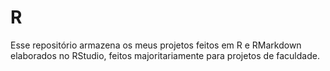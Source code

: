 # R

Esse repositório armazena os meus projetos feitos em R e RMarkdown elaborados no RStudio, feitos majoritariamente para projetos de faculdade. 
